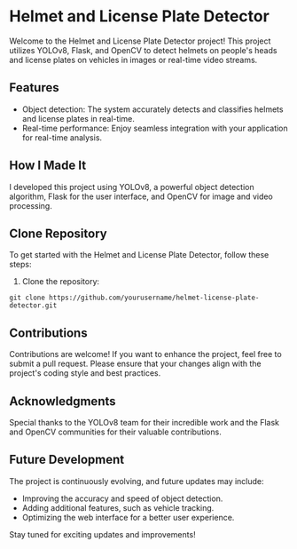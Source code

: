 # Helmet and License Plate Detector

Welcome to the Helmet and License Plate Detector project! This project utilizes YOLOv8, Flask, and OpenCV to detect helmets on people's heads and license plates on vehicles in images or real-time video streams.

## Features
- Object detection: The system accurately detects and classifies helmets and license plates in real-time.
- Real-time performance: Enjoy seamless integration with your application for real-time analysis.

## How I Made It
I developed this project using YOLOv8, a powerful object detection algorithm, Flask for the user interface, and OpenCV for image and video processing.

## Clone Repository
To get started with the Helmet and License Plate Detector, follow these steps:

1. Clone the repository:
```
git clone https://github.com/yourusername/helmet-license-plate-detector.git
```

## Contributions
Contributions are welcome! If you want to enhance the project, feel free to submit a pull request. Please ensure that your changes align with the project's coding style and best practices.

## Acknowledgments
Special thanks to the YOLOv8 team for their incredible work and the Flask and OpenCV communities for their valuable contributions.

## Future Development
The project is continuously evolving, and future updates may include:

- Improving the accuracy and speed of object detection.
- Adding additional features, such as vehicle tracking.
- Optimizing the web interface for a better user experience.

Stay tuned for exciting updates and improvements!
